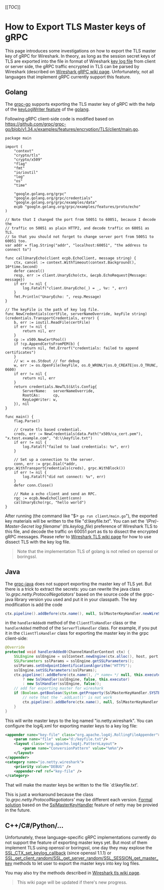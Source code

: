 [[_TOC_]]

# How to Export TLS Master keys of gRPC

This page introduces some investigations on how to export the TLS master key of gRPC for Wireshark. In theory, as long as the session secret keys of TLS are exported into the file in format of Wireshark [key log file](/tls) from client or server side, the gRPC traffic encrypted in TLS can be parsed by Wireshark (described on [Wireshark gRPC wiki page](/grpc). Unfortunately, not all languages that implement gRPC currently support this feature.

## Golang

The [grpc-go](https://github.com/grpc/grpc-go) supports exporting the TLS master key of gRPC with the help of the [keyLogWriter feature](https://golang.org/pkg/crypto/tls/#example_Config_keyLogWriter) of the [golang](golang.org).

Following gRPC client-side code is modified based on https://github.com/grpc/grpc-go/blob/v1.34.x/examples/features/encryption/TLS/client/main.go.

```golang
package main

import (
	"context"
	"crypto/tls"
	"crypto/x509"
	"flag"
	"fmt"
	"io/ioutil"
	"log"
	"os"
	"time"

	"google.golang.org/grpc"
	"google.golang.org/grpc/credentials"
	"google.golang.org/grpc/examples/data"
	ecpb "google.golang.org/grpc/examples/features/proto/echo"
)

// Note that I changed the port from 50051 to 60051, because I decode the 
// traffic on 50051 as plain HTTP2, and decode traffic on 60051 as TLS.
// So that you should not forget to change server port from 50051 to 60051 too.
var addr = flag.String("addr", "localhost:60051", "the address to connect to")

func callUnaryEcho(client ecpb.EchoClient, message string) {
	ctx, cancel := context.WithTimeout(context.Background(), 10*time.Second)
	defer cancel()
	resp, err := client.UnaryEcho(ctx, &ecpb.EchoRequest{Message: message})
	if err != nil {
		log.Fatalf("client.UnaryEcho(_) = _, %v: ", err)
	}
	fmt.Println("UnaryEcho: ", resp.Message)
}

// The keyFile is the path of key log file.
func NewCredentials(certFile, serverNameOverride, keyFile string) (credentials.TransportCredentials, error) {
	b, err := ioutil.ReadFile(certFile)
	if err != nil {
		return nil, err
	}
	cp := x509.NewCertPool()
	if !cp.AppendCertsFromPEM(b) {
		return nil, fmt.Errorf("credentials: failed to append certificates")
	}
	// w: = os.Stdout // for debug
	w, err := os.OpenFile(keyFile, os.O_WRONLY|os.O_CREATE|os.O_TRUNC, 0600)
	if err != nil {
		return nil, err
	}
	return credentials.NewTLS(&tls.Config{
		ServerName:   serverNameOverride,
		RootCAs:      cp,
		KeyLogWriter: w,
	}), nil
}

func main() {
	flag.Parse()

	// Create tls based credential.
	creds, err := NewCredentials(data.Path("x509/ca_cert.pem"), "x.test.example.com", "d:\\keyfile.txt")
	if err != nil {
		log.Fatalf("failed to load credentials: %v", err)
	}

	// Set up a connection to the server.
	conn, err := grpc.Dial(*addr, grpc.WithTransportCredentials(creds), grpc.WithBlock())
	if err != nil {
		log.Fatalf("did not connect: %v", err)
	}
	defer conn.Close()

	// Make a echo client and send an RPC.
	rgc := ecpb.NewEchoClient(conn)
	callUnaryEcho(rgc, "hello world")
}
```

After running (the command like "$> `go run client/main.go`"), the exported key materials will be written to the file "d:\keyfile.txt". You can set the *'(Pre)-Master-Secret log filename'* (*tls.keylog_file*) preference of Wireshark TLS to this file, and decode the traffic on 60051 port as tls to dissect the encrypted gRPC messages. Please refer to [Wireshark TLS wiki page](/tls) for how to use dissect TLS with the key log file.

>Note that the implementation TLS of golang is not relied on openssl or boringssl.

## Java

The [grpc-java](https://github.com/grpc/grpc-java) does not support exporting the master key of TLS yet. But there is a trick to extract the secrets: you can rewrite the java class *'io.grpc.netty.ProtocolNegotiators'* based on the source code of the grpc-java library version you used and put it in your classpath. The key modification is add the code
```java
ctx.pipeline().addBefore(ctx.name(), null, SslMasterKeyHandler.newWireSharkSslMasterKeyHandler());
```
in the `handlerAdded0` method of the `ClientTlsHandler` class or the `handlerAdded` method of the `ServerTlsHandler` class. For example, if you put it in the `ClientTlsHandler` class for exporting the master key in the grpc client-side:

```java
@Override
protected void handlerAdded0(ChannelHandlerContext ctx) {
	SSLEngine sslEngine = sslContext.newEngine(ctx.alloc(), host, port);
	SSLParameters sslParams = sslEngine.getSSLParameters();
	sslParams.setEndpointIdentificationAlgorithm("HTTPS");
	sslEngine.setSSLParameters(sslParams);
	ctx.pipeline().addBefore(ctx.name(), /* name= */ null, this.executor != null
		? new SslHandler(sslEngine, false, this.executor)
		: new SslHandler(sslEngine, false));
	// add for exporting master for wireshark
	if (Boolean.getBoolean(System.getProperty(SslMasterKeyHandler.SYSTEM_PROP_KEY))) {
		// note that the '.addLast()' is not work
		ctx.pipeline().addBefore(ctx.name(), null, SslMasterKeyHandler.newWireSharkSslMasterKeyHandler());
	}
}
```
This will write master keys to the log named "io.netty.wireshark". You can configure the log4j.xml for exporting master keys to a key log file:
```xml
<appender name="key-file" class="org.apache.log4j.RollingFileAppender"> 
	<param name="file" value="d:/keyfile.txt"/>
	<layout class="org.apache.log4j.PatternLayout"> 
		<param name="ConversionPattern" value="%m%n"/>
	</layout>
</appender>
<category name="io.netty.wireshark">
	<priority value="DEBUG" />
	<appender-ref ref="key-file" />
</category>
```
That will make the master keys be written to the file `d:\keyfile.txt'.

This is just a workaround because the class *'io.grpc.netty.ProtocolNegotiators'* may be different each version. [Formal solution](https://github.com/grpc/grpc-java/issues/7199) based on the [SslMasterKeyHandler](https://github.com/netty/netty/pull/8653) feature of netty may be provied in the future.

## C++/C#/Python/...

Unfortunately, these language-specific gRPC implementations currently do not support the feature of exporting master keys yet. But most of them implement TLS using openssl or boringssl, one day they may explose the [SSL_CTX_set_keylog_callback](https://www.openssl.org/docs/man1.1.1/man3/SSL_CTX_set_keylog_callback.html) (since openssl 1.1.1) or [SSL_get_client_random/SSL_get_server_random/SSL_SESSION_get_master_key](https://www.openssl.org/docs/man1.1.1/man3/SSL_SESSION_get_master_key.html) methods to let user to export the master keys into key log files.

You may also try the methods described in [Wireshark tls wiki page](/tls).

> This wiki page will be updated if there's new progress.